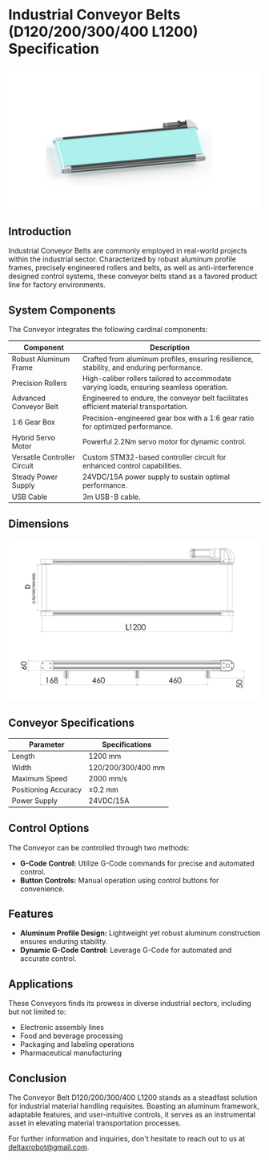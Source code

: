 # Industrial Conveyor Belts (D120/200/300/400 L1200) Specification

![industrial_conveyor](https://raw.githubusercontent.com/deltaxrobot/Delta-X-Docs/master/docs/images/industrial_conveyor.png)

## Introduction
Industrial Conveyor Belts are commonly employed in real-world projects within the industrial sector. Characterized by robust aluminum profile frames, precisely engineered rollers and belts, as well as anti-interference designed control systems, these conveyor belts stand as a favored product line for factory environments.

## System Components
The Conveyor integrates the following cardinal components:

| Component                  | Description                                                                               |
| -------------------------- | ----------------------------------------------------------------------------------------- |
| Robust Aluminum Frame      | Crafted from aluminum profiles, ensuring resilience, stability, and enduring performance. |
| Precision Rollers          | High-caliber rollers tailored to accommodate varying loads, ensuring seamless operation.  |
| Advanced Conveyor Belt     | Engineered to endure, the conveyor belt facilitates efficient material transportation.    |
| 1:6 Gear Box               | Precision-engineered gear box with a 1:6 gear ratio for optimized performance.            |
| Hybrid Servo Motor         | Powerful 2.2Nm servo motor for dynamic control.                                           |
| Versatile Controller Circuit | Custom STM32-based controller circuit for enhanced control capabilities.                |
| Steady Power Supply        | 24VDC/15A power supply to sustain optimal performance.                                    |
| USB Cable                  | 3m USB-B cable.                                                                           |

## Dimensions
![Conveyor Belt D300 L1200 Schematic](https://raw.githubusercontent.com/deltaxrobot/Delta-X-Docs/master/docs/images/Conveyor_Belt_D300_L1200.png)

## Conveyor Specifications

| Parameter                  | Specifications    |
| -------------------------- | ----------------- |
| Length                     | 1200 mm           |
| Width                      | 120/200/300/400 mm|
| Maximum Speed              | 2000 mm/s         |
| Positioning Accuracy       | ±0.2 mm           |
| Power Supply               | 24VDC/15A         |

## Control Options
The Conveyor can be controlled through two methods:

- **G-Code Control:** Utilize G-Code commands for precise and automated control.
- **Button Controls:** Manual operation using control buttons for convenience.

## Features
- **Aluminum Profile Design:** Lightweight yet robust aluminum construction ensures enduring stability.
- **Dynamic G-Code Control:** Leverage G-Code for automated and accurate control.

## Applications
These Conveyors finds its prowess in diverse industrial sectors, including but not limited to:

- Electronic assembly lines
- Food and beverage processing
- Packaging and labeling operations
- Pharmaceutical manufacturing

## Conclusion
The Conveyor Belt D120/200/300/400 L1200 stands as a steadfast solution for industrial material handling requisites. Boasting an aluminum framework, adaptable features, and user-intuitive controls, it serves as an instrumental asset in elevating material transportation processes.

For further information and inquiries, don't hesitate to reach out to us at [deltaxrobot@gmail.com](mailto:deltaxrobot@gmail.com).
